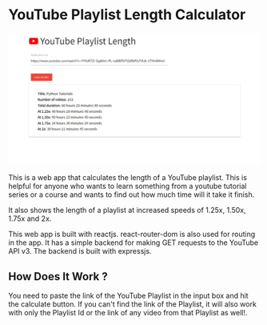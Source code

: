 # YouTube Playlist Length Calculator

![yt-pl-len](/data/images/ytPLLEN.JPG)

This is a web app that calculates the length of a YouTube playlist. This is helpful for anyone who wants to learn something from a youtube tutorial series or a course
and wants to find out how much time will it take it finish.

It also shows the length of a playlist at increased speeds of 1.25x, 1.50x, 1.75x and 2x.

This web app is built with reactjs. react-router-dom is also used for routing in the app. It has a simple backend for making GET requests to the YouTube API v3.
The backend is built with expressjs.

## How Does It Work ?

You need to paste the link of the YouTube Playlist in the input box and hit the calculate button. If you can't find the link of the Playlist, it will also work with only the Playlist Id or the link of any video from that Playlist as well!.